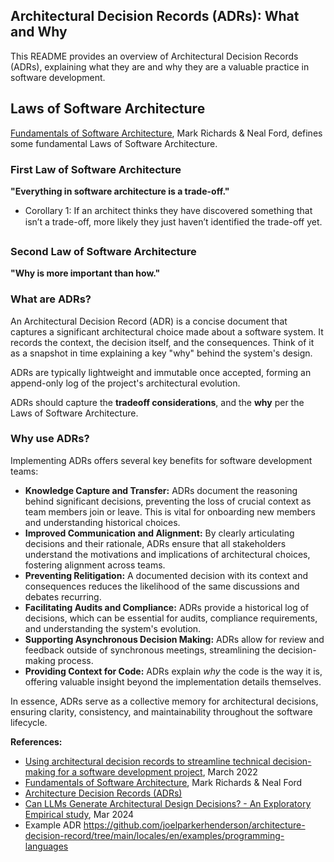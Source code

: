 
## Architectural Decision Records (ADRs): What and Why

This README provides an overview of Architectural Decision Records (ADRs), explaining what they are and why they are a valuable practice in software development.


## Laws of Software Architecture

[Fundamentals of Software Architecture](https://www.oreilly.com/library/view/fundamentals-of-software/9781492043447/), Mark Richards & Neal Ford, defines some fundamental Laws of Software Architecture.

### First Law of Software Architecture

**"Everything in software architecture is a trade-off."**

- Corollary 1:  If an architect thinks they have discovered something that isn’t a trade-off, more likely they just haven’t identified the trade-off yet.


### Second Law of Software Architecture

**"Why is more important than how."**


### What are ADRs?

An Architectural Decision Record (ADR) is a concise document that captures a significant architectural choice made about a software system. It records the context, the decision itself, and the consequences. Think of it as a snapshot in time explaining a key "why" behind the system's design.

ADRs are typically lightweight and immutable once accepted, forming an append-only log of the project's architectural evolution.

ADRs should capture the **tradeoff considerations**, and the **why** per the Laws of Software Architecture.

### Why use ADRs?

Implementing ADRs offers several key benefits for software development teams:

* **Knowledge Capture and Transfer:** ADRs document the reasoning behind significant decisions, preventing the loss of crucial context as team members join or leave. This is vital for onboarding new members and understanding historical choices. 
* **Improved Communication and Alignment:** By clearly articulating decisions and their rationale, ADRs ensure that all stakeholders understand the motivations and implications of architectural choices, fostering alignment across teams.
* **Preventing Relitigation:** A documented decision with its context and consequences reduces the likelihood of the same discussions and debates recurring.
* **Facilitating Audits and Compliance:** ADRs provide a historical log of decisions, which can be essential for audits, compliance requirements, and understanding the system's evolution.
* **Supporting Asynchronous Decision Making:** ADRs allow for review and feedback outside of synchronous meetings, streamlining the decision-making process.
* **Providing Context for Code:** ADRs explain *why* the code is the way it is, offering valuable insight beyond the implementation details themselves.

In essence, ADRs serve as a collective memory for architectural decisions, ensuring clarity, consistency, and maintainability throughout the software lifecycle.

**References:**

* [Using architectural decision records to streamline technical decision-making for a software development project](https://docs.aws.amazon.com/prescriptive-guidance/latest/architectural-decision-records/welcome.html), March 2022
* [Fundamentals of Software Architecture](https://www.oreilly.com/library/view/fundamentals-of-software/9781492043447/), Mark Richards & Neal Ford
* [Architecture Decision Records (ADRs)](https://adr.github.io/)
* [Can LLMs Generate Architectural Design Decisions? - An Exploratory Empirical study](https://arxiv.org/html/2403.01709v1), Mar 2024
* Example ADR https://github.com/joelparkerhenderson/architecture-decision-record/tree/main/locales/en/examples/programming-languages




 


 




